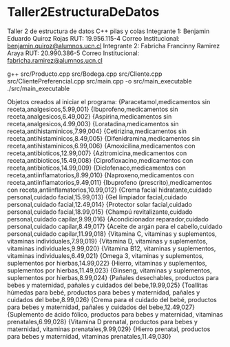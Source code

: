 # Taller2EstructuraDeDatos
Taller 2 de estructura de datos C++ pilas y colas
Integrante 1: Benjamin Eduardo Quiroz Rojas RUT: 19.956.115-4 Correo Institucional: benjamin.quiroz@alumnos.ucn.cl 
Integrante 2: Fabricha Francinny Ramirez Araya RUT: 20.990.386-5 Correo Institucional: fabricha.ramirez@alumnos.ucn.cl

g++ src/Producto.cpp src/Bodega.cpp src/Cliente.cpp src/ClientePreferencial.cpp src/main.cpp -o src/main_executable
./src/main_executable


Objetos creados al iniciar el programa: 
{Paracetamol,medicamentos sin receta,analgesicos,5.99,001}
{Ibuprofeno,medicamentos sin receta,analgesicos,6.49,002}
{Aspirina,medicamentos sin receta,analgesicos,4.99,003}
{Loratadina,medicamentos sin receta,antihistaminicos,7.99,004}
{Cetirizina,medicamentos sin receta,antihistaminicos,8.49,005}
{Difenidramina,medicamentos sin receta,antihistaminicos,6.99,006}
{Amoxicilina,medicamentos con receta,antibioticos,12.99,007}
{Azitromicina,medicamentos con receta,antibioticos,15.49,008}
{Ciprofloxacino,medicamentos con receta,antibioticos,14.99,009}
{Diclofenaco,medicamentos con receta,antiinflamatorios,8.99,010}
{Naproxeno,medicamentos con receta,antiinflamatorios,9.49,011}
{Ibuprofeno (prescrito),medicamentos con receta,antiinflamatorios,10.99,012}
{Crema facial hidratante,cuidado personal,cuidado facial,15.99,013}
{Gel limpiador facial,cuidado personal,cuidado facial,12.49,014}
{Protector solar facial,cuidado personal,cuidado facial,18.99,015}
{Champú revitalizante,cuidado personal,cuidado capilar,9.99,016}
{Acondicionador reparador,cuidado personal,cuidado capilar,8.49,017}
{Aceite de argán para el cabello,cuidado personal,cuidado capilar,11.99,018}
{Vitamina C, vitaminas y suplementos, vitaminas individuales,7.99,019}
{Vitamina D, vitaminas y suplementos, vitaminas individuales,9.99,020}
{Vitamina B12, vitaminas y suplementos, vitaminas individuales,6.49,021}
{Omega 3, vitaminas y suplementos, suplementos por hierbas,14.99,022}
{Hierro, vitaminas y suplementos, suplementos por hierbas,11.49,023}
{Ginseng, vitaminas y suplementos, suplementos por hierbas,8.99,024}
{Pañales desechables, productos para bebes y maternidad, pañales y cuidados del bebe,19.99,025}
{Toallitas húmedas para bebé, productos para bebes y maternidad, pañales y cuidados del bebe,8.99,026}
{Crema para el cuidado del bebé, productos para bebes y maternidad, pañales y cuidados del bebe,12.49,027}
{Suplemento de ácido fólico, productos para bebes y maternidad, vitaminas prenatales,6.99,028}
{Vitamina D prenatal, productos para bebes y maternidad, vitaminas prenatales,9.99,029}
{Hierro prenatal, productos para bebes y maternidad, vitaminas prenatales,11.49,030}
